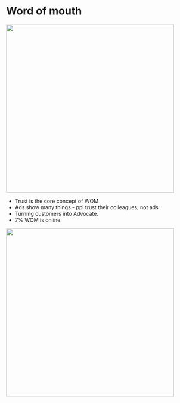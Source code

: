 # Word of mouth

<img src="https://github.com/shekharbiswas/Wharton_Craft_content/assets/32758439/6398e09f-f08f-48d9-be6f-3a9c25fa0a31" width="450">

- Trust is the core concept of WOM
- Ads show many things - ppl trust their colleagues, not ads.
- Turning customers into Advocate.
- 7% WOM is online.

<img src="https://github.com/shekharbiswas/Wharton_Craft_content/assets/32758439/7e1cf1f3-7e75-4ec9-9b05-4d594755c6cc" width="450">


